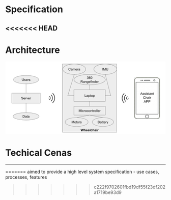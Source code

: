 # Specification

<<<<<<< HEAD
---

# Architecture

![arch](img/arch.png)

# Techical Cenas

---
=======
aimed to provide a high level system specification - use cases, processes, features 
>>>>>>> c222f9702601fbd19df55f23df202a1719be93d9
